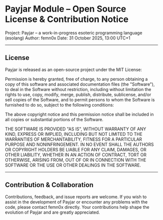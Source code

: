 # Payjar Module – Open Source License & Contribution Notice

Project: Payjar – a work-in-progress esoteric programming language (esolang)
Author: femn0x
Date: 31 October 2025, 13:00 UTC+1

---

## License

Payjar is released as an open-source project under the MIT License:

Permission is hereby granted, free of charge, to any person obtaining a copy
of this software and associated documentation files (the "Software"), to deal
in the Software without restriction, including without limitation the rights
to use, copy, modify, merge, publish, distribute, sublicense, and/or sell
copies of the Software, and to permit persons to whom the Software is
furnished to do so, subject to the following conditions:

The above copyright notice and this permission notice shall be included in all
copies or substantial portions of the Software.

THE SOFTWARE IS PROVIDED "AS IS", WITHOUT WARRANTY OF ANY KIND, EXPRESS OR
IMPLIED, INCLUDING BUT NOT LIMITED TO THE WARRANTIES OF MERCHANTABILITY,
FITNESS FOR A PARTICULAR PURPOSE AND NONINFRINGEMENT. IN NO EVENT SHALL THE
AUTHORS OR COPYRIGHT HOLDERS BE LIABLE FOR ANY CLAIM, DAMAGES, OR OTHER
LIABILITY, WHETHER IN AN ACTION OF CONTRACT, TORT OR OTHERWISE, ARISING FROM,
OUT OF OR IN CONNECTION WITH THE SOFTWARE OR THE USE OR OTHER DEALINGS IN THE
SOFTWARE.

---

## Contribution & Collaboration

Contributions, feedback, and issue reports are welcome. If you wish to assist
in the development of Payjar or encounter any problems with the code, please
contact femn0x directly. Your contributions help shape the evolution of Payjar
and are greatly appreciated.
